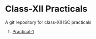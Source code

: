 # Class-XII Practicals
A git repository for class-XII ISC practicals

1. [Practical-1](/practical-1/)
